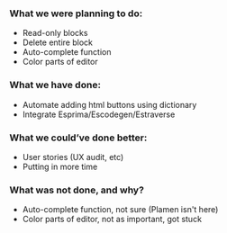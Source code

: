 ### What we were planning to do:
* Read-only blocks
* Delete entire block
* Auto-complete function
* Color parts of editor

### What we have done:
* Automate adding html buttons using dictionary
* Integrate Esprima/Escodegen/Estraverse

### What we could’ve done better:
* User stories (UX audit, etc)
* Putting in more time

### What was not done, and why?
* Auto-complete function, not sure (Plamen isn't here)
* Color parts of editor, not as important, got stuck
